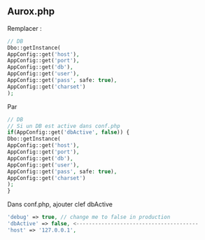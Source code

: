 ## Aurox.php

Remplacer : 

```php
// DB
Dbo::getInstance(
AppConfig::get('host'),
AppConfig::get('port'),
AppConfig::get('db'),
AppConfig::get('user'),
AppConfig::get('pass', safe: true),
AppConfig::get('charset')
);
```

Par 
```php
// DB
// Si un DB est active dans conf.php
if(AppConfig::get('dbActive', false)) {
Dbo::getInstance(
AppConfig::get('host'),
AppConfig::get('port'),
AppConfig::get('db'),
AppConfig::get('user'),
AppConfig::get('pass', safe: true),
AppConfig::get('charset')
);
}
```

Dans conf.php, ajouter clef dbActive

```php
'debug' => true, // change me to false in production
'dbActive' => false, <---------------------------------------
'host' => '127.0.0.1',
```
